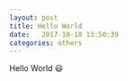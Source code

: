 ```yaml
---
layout: post
title: Hello World
date:   2017-10-10 13:50:39
categories: others
---
```


Hello World 😃